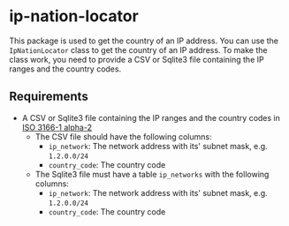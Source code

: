 # ip-nation-locator

This package is used to get the country of an IP address.
You can use the `IpNationLocator` class to get the country of an IP address.
To make the class work, you need to provide a CSV or Sqlite3 file containing the IP ranges and the country codes.

## Requirements

- A CSV or Sqlite3 file containing the IP ranges and the country codes
  in [ISO 3166-1 alpha-2](https://en.wikipedia.org/wiki/ISO_3166-1_alpha-2)
    - The CSV file should have the following columns:
        - `ip_network`: The network address with its' subnet mask, e.g. `1.2.0.0/24`
        - `country_code`: The country code
    - The Sqlite3 file must have a table `ip_networks` with the following columns:
        - `ip_network`: The network address with its' subnet mask, e.g. `1.2.0.0/24`
        - `country_code`: The country code
